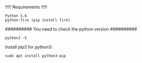 !!!!! Requirements !!!!!

    Python 3.6
    python-fire (pip install fire)


########## You need to check the python version  ##########

    python3 -V


Install pip3 for python3: 

    sudo apt install python3-pip


